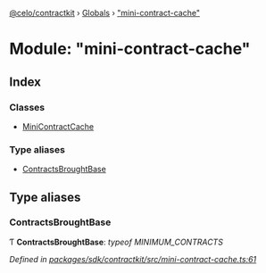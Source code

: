 [@celo/contractkit](../README.md) › [Globals](../globals.md) › ["mini-contract-cache"](_mini_contract_cache_.md)

# Module: "mini-contract-cache"

## Index

### Classes

* [MiniContractCache](../classes/_mini_contract_cache_.minicontractcache.md)

### Type aliases

* [ContractsBroughtBase](_mini_contract_cache_.md#contractsbroughtbase)

## Type aliases

###  ContractsBroughtBase

Ƭ **ContractsBroughtBase**: *typeof MINIMUM_CONTRACTS*

*Defined in [packages/sdk/contractkit/src/mini-contract-cache.ts:61](https://github.com/celo-org/celo-monorepo/blob/master/packages/sdk/contractkit/src/mini-contract-cache.ts#L61)*
